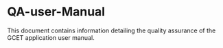 # QA-user-Manual
This document contains information detailing the quality assurance of the GCET application user manual.
